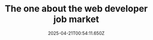 ---
layout: bookmark
title: The one about the web developer job market
tags:
  - Bookmarks
  - Web Design
  - Working
  - AI
  - Hiring
date: 2025-04-21T00:54:11.650Z
created: 2025-04-21T00:54:11.650Z
modified: 2025-04-21T07:34:16.199Z
link: https://www.baldurbjarnason.com/2024/the-one-about-the-web-developer-job-market/
id: 1019788683
image: https://v1.screenshot.11ty.dev/https%3A%2F%2Fwww.baldurbjarnason.com%2F2024%2Fthe-one-about-the-web-developer-job-market%2F/opengraph/
---